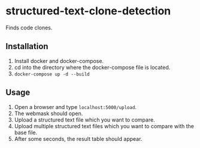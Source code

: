 # structured-text-clone-detection
Finds code clones.

## Installation
1. Install docker and docker-compose.
2. cd into the directory where the docker-compose file is located.
3. `docker-compose up -d --build`

## Usage
1. Open a browser and type `localhost:5000/upload`.
2. The webmask should open.
3. Upload a structured text file which you want to compare.
4. Upload multiple structured text files which you want to compare with the base file.
5. After some seconds, the result table should appear.
